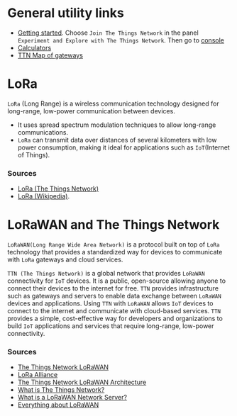 # General utility links
- [Getting started](https://www.thethingsnetwork.org/get-started). Choose `Join The Things Network` in the panel `Experiment and Explore with The Things Network`. Then go to [console](https://console.cloud.thethings.network/)
- [Calculators](https://loratools.nl/#/)
- [TTN Map of gateways](https://www.thethingsnetwork.org/map)


# LoRa

`LoRa` (Long Range) is a wireless communication technology designed for long-range, low-power communication between devices. 

- It uses spread spectrum modulation techniques to allow long-range communications.
- `LoRa` can transmit data over distances of several kilometers with low power consumption, making it ideal for applications such as `IoT`(Internet of Things).

### Sources
- [LoRa (The Things Network)](https://www.thethingsnetwork.org/docs/lorawan/what-is-lorawan/)
- [LoRa (Wikipedia)](https://en.wikipedia.org/wiki/LoRa).

# LoRaWAN and The Things Network
`LoRaWAN(Long Range Wide Area Network)` is a protocol built on top of `LoRa` technology that provides a standardized way for devices to communicate with `LoRa` gateways and cloud services.

`TTN (The Things Network)` is a global network that provides `LoRaWAN` connectivity for `IoT` devices. 
It is a public, open-source allowing anyone to connect their devices to the internet for free. 
`TTN` provides infrastructure such as gateways and servers to enable data exchange between `LoRaWAN` devices and applications.
Using `TTN` with `LoRaWAN` allows `IoT` devices to connect to the internet and communicate with cloud-based services. 
`TTN` provides a simple, cost-effective way for developers and organizations to build `IoT` applications and services that require long-range, low-power connectivity. 

### Sources
- [The Things Network LoRaWAN](https://www.thethingsnetwork.org/docs/lorawan/)
- [LoRa Alliance](https://lora-alliance.org/about-lorawan/)
- [The Things Network LoRaWAN Architecture](https://www.thethingsnetwork.org/docs/lorawan/architecture/)
- [What is The Things Network?](https://youtu.be/4j0h4jg5Vrg?t=36)
- [What is a LoRaWAN Network Server?](https://youtu.be/GFcLsIRvvsY)
- [Everything about LoRaWAN](https://www.youtube.com/watch?v=ZsVhYiX4_6o)

